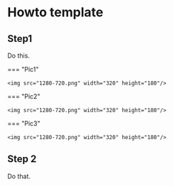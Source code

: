 # Howto template

## Step1
Do this.

=== "Pic1"

    <img src="1280-720.png" width="320" height="180"/>

=== "Pic2"

    <img src="1280-720.png" width="320" height="180"/>

=== "Pic3"

    <img src="1280-720.png" width="320" height="180"/>


## Step 2
Do that.